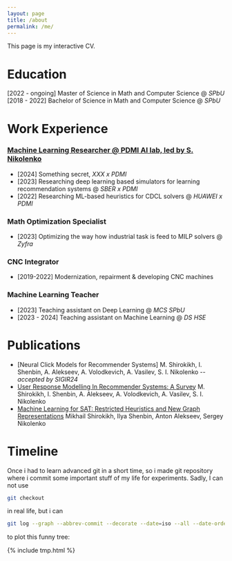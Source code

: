 ```yaml
---
layout: page
title: /about
permalink: /me/
---
```


This page is my interactive CV. 

# Education
[2022 - ongoing] Master of Science in Math and Computer Science @ *SPbU*
[2018 - 2022] Bachelor of Science in Math and Computer Science @ *SPbU*

# Work Experience

### [Machine Learning Researcher @ PDMI AI lab, led by S. Nikolenko](https://ai.pdmi.ras.ru/)
* [2024] Something secret, *XXX x PDMI*
* [2023] Researching deep learning based simulators for learning recommendation systems @ *SBER x PDMI*
* [2022] Researching ML-based heuristics for CDCL solvers @ *HUAWEI x PDMI*

### Math Optimization Specialist
* [2023] Optimizing the way how industrial task is feed to MILP solvers @ *Zyfra*

### CNC Integrator
* [2019-2022] Modernization, repairment & developing CNC machines 

### Machine Learning Teacher
* [2023] Teaching assistant on Deep Learning @ *MCS SPbU*
* [2023 - 2024] Teaching assistant on Machine Learning @ *DS HSE*

# Publications
* [Neural Click Models for Recommender Systems] M. Shirokikh, I. Shenbin, A. Alekseev, A. Volodkevich, A. Vasilev, S. I. Nikolenko -- _accepted by SIGIR24_
* [User Response Modelling In Recommender Systems: A Survey](http://ftp.pdmi.ras.ru/pub/publicat/znsl/v530/p141.pdf) M. Shirokikh, I. Shenbin, A. Alekseev, A. Volodkevich, A. Vasilev, S. I. Nikolenko
* [Machine Learning for SAT: Restricted Heuristics and New Graph Representations](https://arxiv.org/abs/2307.09141) Mikhail Shirokikh, Ilya Shenbin, Anton Alekseev, Sergey Nikolenko

# Timeline

Once i had to learn advanced git in a short time, so i made git repository where i commit some important stuff of my life for experiments. Sadly, I can not use 
```bash
git checkout
``` 
in real life, but i can 

```bash
git log --graph --abbrev-commit --decorate --date=iso --all --date-order
```
to plot this funny tree:

{% include tmp.html %}
